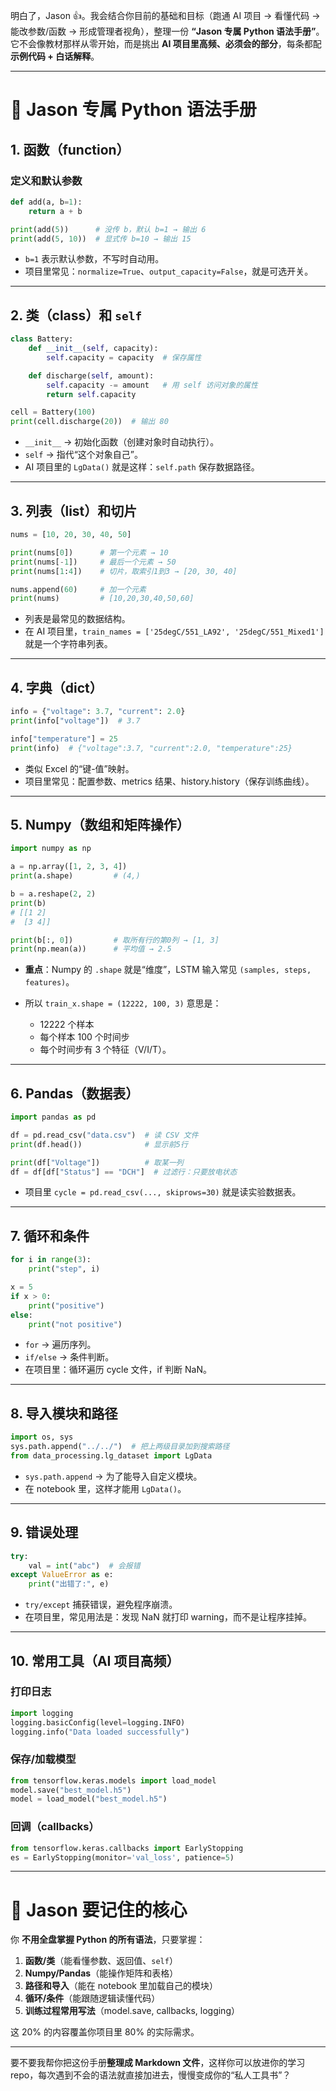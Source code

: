 明白了，Jason 👍。我会结合你目前的基础和目标（跑通 AI 项目 → 看懂代码 → 能改参数/函数 → 形成管理者视角），整理一份 **“Jason 专属 Python 语法手册”**。
它不会像教材那样从零开始，而是挑出 **AI 项目里高频、必须会的部分**，每条都配**示例代码 + 白话解释**。

---

# 📘 Jason 专属 Python 语法手册

## 1. 函数（function）

### 定义和默认参数

```python
def add(a, b=1):
    return a + b

print(add(5))      # 没传 b，默认 b=1 → 输出 6
print(add(5, 10))  # 显式传 b=10 → 输出 15
```

* `b=1` 表示默认参数，不写时自动用。
* 项目里常见：`normalize=True`、`output_capacity=False`，就是可选开关。

---

## 2. 类（class）和 `self`

```python
class Battery:
    def __init__(self, capacity):
        self.capacity = capacity  # 保存属性

    def discharge(self, amount):
        self.capacity -= amount   # 用 self 访问对象的属性
        return self.capacity

cell = Battery(100)
print(cell.discharge(20))  # 输出 80
```

* `__init__` → 初始化函数（创建对象时自动执行）。
* `self` → 指代“这个对象自己”。
* AI 项目里的 `LgData()` 就是这样：`self.path` 保存数据路径。

---

## 3. 列表（list）和切片

```python
nums = [10, 20, 30, 40, 50]

print(nums[0])      # 第一个元素 → 10
print(nums[-1])     # 最后一个元素 → 50
print(nums[1:4])    # 切片，取索引1到3 → [20, 30, 40]

nums.append(60)     # 加一个元素
print(nums)         # [10,20,30,40,50,60]
```

* 列表是最常见的数据结构。
* 在 AI 项目里，`train_names = ['25degC/551_LA92', '25degC/551_Mixed1']` 就是一个字符串列表。

---

## 4. 字典（dict）

```python
info = {"voltage": 3.7, "current": 2.0}
print(info["voltage"])  # 3.7

info["temperature"] = 25
print(info)  # {"voltage":3.7, "current":2.0, "temperature":25}
```

* 类似 Excel 的“键-值”映射。
* 项目里常见：配置参数、metrics 结果、history.history（保存训练曲线）。

---

## 5. Numpy（数组和矩阵操作）

```python
import numpy as np

a = np.array([1, 2, 3, 4])
print(a.shape)         # (4,)

b = a.reshape(2, 2)
print(b)
# [[1 2]
#  [3 4]]

print(b[:, 0])         # 取所有行的第0列 → [1, 3]
print(np.mean(a))      # 平均值 → 2.5
```

* **重点**：Numpy 的 `.shape` 就是“维度”，LSTM 输入常见 `(samples, steps, features)`。
* 所以 `train_x.shape = (12222, 100, 3)` 意思是：

  * 12222 个样本
  * 每个样本 100 个时间步
  * 每个时间步有 3 个特征（V/I/T）。

---

## 6. Pandas（数据表）

```python
import pandas as pd

df = pd.read_csv("data.csv")  # 读 CSV 文件
print(df.head())              # 显示前5行

print(df["Voltage"])          # 取某一列
df = df[df["Status"] == "DCH"]  # 过滤行：只要放电状态
```

* 项目里 `cycle = pd.read_csv(..., skiprows=30)` 就是读实验数据表。

---

## 7. 循环和条件

```python
for i in range(3):
    print("step", i)

x = 5
if x > 0:
    print("positive")
else:
    print("not positive")
```

* `for` → 遍历序列。
* `if/else` → 条件判断。
* 在项目里：循环遍历 cycle 文件，if 判断 NaN。

---

## 8. 导入模块和路径

```python
import os, sys
sys.path.append("../../")  # 把上两级目录加到搜索路径
from data_processing.lg_dataset import LgData
```

* `sys.path.append` → 为了能导入自定义模块。
* 在 notebook 里，这样才能用 `LgData()`。

---

## 9. 错误处理

```python
try:
    val = int("abc")  # 会报错
except ValueError as e:
    print("出错了:", e)
```

* `try/except` 捕获错误，避免程序崩溃。
* 在项目里，常见用法是：发现 NaN 就打印 warning，而不是让程序挂掉。

---

## 10. 常用工具（AI 项目高频）

### 打印日志

```python
import logging
logging.basicConfig(level=logging.INFO)
logging.info("Data loaded successfully")
```

### 保存/加载模型

```python
from tensorflow.keras.models import load_model
model.save("best_model.h5")
model = load_model("best_model.h5")
```

### 回调（callbacks）

```python
from tensorflow.keras.callbacks import EarlyStopping
es = EarlyStopping(monitor='val_loss', patience=5)
```

---

# 🎯 Jason 要记住的核心

你 **不用全盘掌握 Python 的所有语法**，只要掌握：

1. **函数/类**（能看懂参数、返回值、`self`）
2. **Numpy/Pandas**（能操作矩阵和表格）
3. **路径和导入**（能在 notebook 里加载自己的模块）
4. **循环/条件**（能跟随逻辑读懂代码）
5. **训练过程常用写法**（model.save, callbacks, logging）

这 20% 的内容覆盖你项目里 80% 的实际需求。

---

要不要我帮你把这份手册**整理成 Markdown 文件**，这样你可以放进你的学习 repo，每次遇到不会的语法就直接加进去，慢慢变成你的“私人工具书”？
